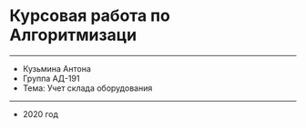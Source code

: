 # Курсовая работа по Алгоритмизаци
---
- Кузьмина Антона
- Группа АД-191
- Тема: Учет склада оборудования
--- 
 - 2020 год
